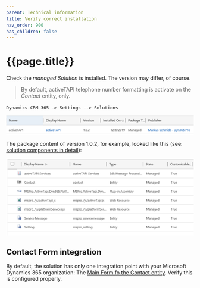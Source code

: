 ```yaml
---
parent: Technical information
title: Verify correct installation
nav_order: 900
has_children: false
---
```


# {{page.title}}

Check the *managed Solution* is installed. The version may differ, of course. 

> By default, activeTAPI telephone number formatting is activate on the *Contact* entity, only. 

`Dynamics CRM 365 -> Settings --> Solutions`

![image-20191217144254538](verifySetupOnPremise.assets/image-20191217144254538.png)

The package content of version 1.0.2, for example, looked like this  (see: [solution components in detail](.\solution\content.md)):

![image-20191217144539707](verifySetupOnPremise.assets/image-20191217144539707.png)

## Contact Form integration

By default, the solution has only one integration point with your Microsoft Dynamics 365 organization: The [Main Form fo the Contact entity](solution\index.md). Verify this is configured properly.
